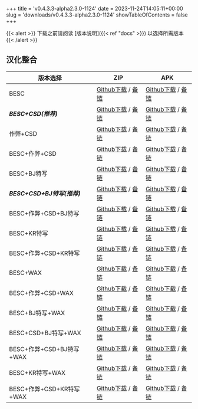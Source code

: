 
+++
title = 'v0.4.3.3-alpha2.3.0-1124'
date = 2023-11-24T14:05:11+00:00
slug = 'downloads/v0.4.3.3-alpha2.3.0-1124'
showTableOfContents = false
+++

{{< alert >}}
下载之前请阅读 [版本说明]({{< ref "docs" >}}) 以选择所需版本
{{< /alert >}}

## 汉化整合

|         版本选择          |                                                                                                                                                                              ZIP                                                                                                                                                                               |                                                                                                                                                                              APK                                                                                                                                                                               |
|---------------------------|----------------------------------------------------------------------------------------------------------------------------------------------------------------------------------------------------------------------------------------------------------------------------------------------------------------------------------------------------------------|----------------------------------------------------------------------------------------------------------------------------------------------------------------------------------------------------------------------------------------------------------------------------------------------------------------------------------------------------------------|
|BESC                       |[Github下载](https://github.com/DoL-Lyra/Lyra/releases/download/v0.4.3.3-alpha2.3.0-1124/DoL-0.4.3.3-chsmods-a2.3.0-besc-1124.zip ) / [备链](https://mirror.ghproxy.com/https://github.com/DoL-Lyra/Lyra/releases/download/v0.4.3.3-alpha2.3.0-1124/DoL-0.4.3.3-chsmods-a2.3.0-besc-1124.zip )                                                  |[Github下载](https://github.com/DoL-Lyra/Lyra/releases/download/v0.4.3.3-alpha2.3.0-1124/DoL-0.4.3.3-chsmods-a2.3.0-besc-1124.apk ) / [备链](https://mirror.ghproxy.com/https://github.com/DoL-Lyra/Lyra/releases/download/v0.4.3.3-alpha2.3.0-1124/DoL-0.4.3.3-chsmods-a2.3.0-besc-1124.apk )                                                  |
|***BESC+CSD(推荐)***       |[Github下载](https://github.com/DoL-Lyra/Lyra/releases/download/v0.4.3.3-alpha2.3.0-1124/DoL-0.4.3.3-chsmods-a2.3.0-besc-csd-1124.zip ) / [备链](https://mirror.ghproxy.com/https://github.com/DoL-Lyra/Lyra/releases/download/v0.4.3.3-alpha2.3.0-1124/DoL-0.4.3.3-chsmods-a2.3.0-besc-csd-1124.zip )                                          |[Github下载](https://github.com/DoL-Lyra/Lyra/releases/download/v0.4.3.3-alpha2.3.0-1124/DoL-0.4.3.3-chsmods-a2.3.0-besc-csd-1124.apk ) / [备链](https://mirror.ghproxy.com/https://github.com/DoL-Lyra/Lyra/releases/download/v0.4.3.3-alpha2.3.0-1124/DoL-0.4.3.3-chsmods-a2.3.0-besc-csd-1124.apk )                                          |
|作弊+CSD                   |[Github下载](https://github.com/DoL-Lyra/Lyra/releases/download/v0.4.3.3-alpha2.3.0-1124/DoL-0.4.3.3-chsmods-a2.3.0-cheat-csd-1124.zip ) / [备链](https://mirror.ghproxy.com/https://github.com/DoL-Lyra/Lyra/releases/download/v0.4.3.3-alpha2.3.0-1124/DoL-0.4.3.3-chsmods-a2.3.0-cheat-csd-1124.zip )                                        |[Github下载](https://github.com/DoL-Lyra/Lyra/releases/download/v0.4.3.3-alpha2.3.0-1124/DoL-0.4.3.3-chsmods-a2.3.0-cheat-csd-1124.apk ) / [备链](https://mirror.ghproxy.com/https://github.com/DoL-Lyra/Lyra/releases/download/v0.4.3.3-alpha2.3.0-1124/DoL-0.4.3.3-chsmods-a2.3.0-cheat-csd-1124.apk )                                        |
|BESC+作弊+CSD              |[Github下载](https://github.com/DoL-Lyra/Lyra/releases/download/v0.4.3.3-alpha2.3.0-1124/DoL-0.4.3.3-chsmods-a2.3.0-besc-cheat-csd-1124.zip ) / [备链](https://mirror.ghproxy.com/https://github.com/DoL-Lyra/Lyra/releases/download/v0.4.3.3-alpha2.3.0-1124/DoL-0.4.3.3-chsmods-a2.3.0-besc-cheat-csd-1124.zip )                              |[Github下载](https://github.com/DoL-Lyra/Lyra/releases/download/v0.4.3.3-alpha2.3.0-1124/DoL-0.4.3.3-chsmods-a2.3.0-besc-cheat-csd-1124.apk ) / [备链](https://mirror.ghproxy.com/https://github.com/DoL-Lyra/Lyra/releases/download/v0.4.3.3-alpha2.3.0-1124/DoL-0.4.3.3-chsmods-a2.3.0-besc-cheat-csd-1124.apk )                              |
|BESC+BJ特写                |[Github下载](https://github.com/DoL-Lyra/Lyra/releases/download/v0.4.3.3-alpha2.3.0-1124/DoL-0.4.3.3-chsmods-a2.3.0-besc-sideviewbj-1124.zip ) / [备链](https://mirror.ghproxy.com/https://github.com/DoL-Lyra/Lyra/releases/download/v0.4.3.3-alpha2.3.0-1124/DoL-0.4.3.3-chsmods-a2.3.0-besc-sideviewbj-1124.zip )                            |[Github下载](https://github.com/DoL-Lyra/Lyra/releases/download/v0.4.3.3-alpha2.3.0-1124/DoL-0.4.3.3-chsmods-a2.3.0-besc-sideviewbj-1124.apk ) / [备链](https://mirror.ghproxy.com/https://github.com/DoL-Lyra/Lyra/releases/download/v0.4.3.3-alpha2.3.0-1124/DoL-0.4.3.3-chsmods-a2.3.0-besc-sideviewbj-1124.apk )                            |
|***BESC+CSD+BJ特写(推荐)***|[Github下载](https://github.com/DoL-Lyra/Lyra/releases/download/v0.4.3.3-alpha2.3.0-1124/DoL-0.4.3.3-chsmods-a2.3.0-besc-csd-sideviewbj-1124.zip ) / [备链](https://mirror.ghproxy.com/https://github.com/DoL-Lyra/Lyra/releases/download/v0.4.3.3-alpha2.3.0-1124/DoL-0.4.3.3-chsmods-a2.3.0-besc-csd-sideviewbj-1124.zip )                    |[Github下载](https://github.com/DoL-Lyra/Lyra/releases/download/v0.4.3.3-alpha2.3.0-1124/DoL-0.4.3.3-chsmods-a2.3.0-besc-csd-sideviewbj-1124.apk ) / [备链](https://mirror.ghproxy.com/https://github.com/DoL-Lyra/Lyra/releases/download/v0.4.3.3-alpha2.3.0-1124/DoL-0.4.3.3-chsmods-a2.3.0-besc-csd-sideviewbj-1124.apk )                    |
|BESC+作弊+CSD+BJ特写       |[Github下载](https://github.com/DoL-Lyra/Lyra/releases/download/v0.4.3.3-alpha2.3.0-1124/DoL-0.4.3.3-chsmods-a2.3.0-besc-cheat-csd-sideviewbj-1124.zip ) / [备链](https://mirror.ghproxy.com/https://github.com/DoL-Lyra/Lyra/releases/download/v0.4.3.3-alpha2.3.0-1124/DoL-0.4.3.3-chsmods-a2.3.0-besc-cheat-csd-sideviewbj-1124.zip )        |[Github下载](https://github.com/DoL-Lyra/Lyra/releases/download/v0.4.3.3-alpha2.3.0-1124/DoL-0.4.3.3-chsmods-a2.3.0-besc-cheat-csd-sideviewbj-1124.apk ) / [备链](https://mirror.ghproxy.com/https://github.com/DoL-Lyra/Lyra/releases/download/v0.4.3.3-alpha2.3.0-1124/DoL-0.4.3.3-chsmods-a2.3.0-besc-cheat-csd-sideviewbj-1124.apk )        |
|BESC+KR特写                |[Github下载](https://github.com/DoL-Lyra/Lyra/releases/download/v0.4.3.3-alpha2.3.0-1124/DoL-0.4.3.3-chsmods-a2.3.0-besc-sideviewkr-1124.zip ) / [备链](https://mirror.ghproxy.com/https://github.com/DoL-Lyra/Lyra/releases/download/v0.4.3.3-alpha2.3.0-1124/DoL-0.4.3.3-chsmods-a2.3.0-besc-sideviewkr-1124.zip )                            |[Github下载](https://github.com/DoL-Lyra/Lyra/releases/download/v0.4.3.3-alpha2.3.0-1124/DoL-0.4.3.3-chsmods-a2.3.0-besc-sideviewkr-1124.apk ) / [备链](https://mirror.ghproxy.com/https://github.com/DoL-Lyra/Lyra/releases/download/v0.4.3.3-alpha2.3.0-1124/DoL-0.4.3.3-chsmods-a2.3.0-besc-sideviewkr-1124.apk )                            |
|BESC+作弊+CSD+KR特写       |[Github下载](https://github.com/DoL-Lyra/Lyra/releases/download/v0.4.3.3-alpha2.3.0-1124/DoL-0.4.3.3-chsmods-a2.3.0-besc-cheat-csd-sideviewkr-1124.zip ) / [备链](https://mirror.ghproxy.com/https://github.com/DoL-Lyra/Lyra/releases/download/v0.4.3.3-alpha2.3.0-1124/DoL-0.4.3.3-chsmods-a2.3.0-besc-cheat-csd-sideviewkr-1124.zip )        |[Github下载](https://github.com/DoL-Lyra/Lyra/releases/download/v0.4.3.3-alpha2.3.0-1124/DoL-0.4.3.3-chsmods-a2.3.0-besc-cheat-csd-sideviewkr-1124.apk ) / [备链](https://mirror.ghproxy.com/https://github.com/DoL-Lyra/Lyra/releases/download/v0.4.3.3-alpha2.3.0-1124/DoL-0.4.3.3-chsmods-a2.3.0-besc-cheat-csd-sideviewkr-1124.apk )        |
|BESC+WAX                   |[Github下载](https://github.com/DoL-Lyra/Lyra/releases/download/v0.4.3.3-alpha2.3.0-1124/DoL-0.4.3.3-chsmods-a2.3.0-besc-wax-1124.zip ) / [备链](https://mirror.ghproxy.com/https://github.com/DoL-Lyra/Lyra/releases/download/v0.4.3.3-alpha2.3.0-1124/DoL-0.4.3.3-chsmods-a2.3.0-besc-wax-1124.zip )                                          |[Github下载](https://github.com/DoL-Lyra/Lyra/releases/download/v0.4.3.3-alpha2.3.0-1124/DoL-0.4.3.3-chsmods-a2.3.0-besc-wax-1124.apk ) / [备链](https://mirror.ghproxy.com/https://github.com/DoL-Lyra/Lyra/releases/download/v0.4.3.3-alpha2.3.0-1124/DoL-0.4.3.3-chsmods-a2.3.0-besc-wax-1124.apk )                                          |
|BESC+作弊+CSD+WAX          |[Github下载](https://github.com/DoL-Lyra/Lyra/releases/download/v0.4.3.3-alpha2.3.0-1124/DoL-0.4.3.3-chsmods-a2.3.0-besc-wax-cheat-csd-1124.zip ) / [备链](https://mirror.ghproxy.com/https://github.com/DoL-Lyra/Lyra/releases/download/v0.4.3.3-alpha2.3.0-1124/DoL-0.4.3.3-chsmods-a2.3.0-besc-wax-cheat-csd-1124.zip )                      |[Github下载](https://github.com/DoL-Lyra/Lyra/releases/download/v0.4.3.3-alpha2.3.0-1124/DoL-0.4.3.3-chsmods-a2.3.0-besc-wax-cheat-csd-1124.apk ) / [备链](https://mirror.ghproxy.com/https://github.com/DoL-Lyra/Lyra/releases/download/v0.4.3.3-alpha2.3.0-1124/DoL-0.4.3.3-chsmods-a2.3.0-besc-wax-cheat-csd-1124.apk )                      |
|BESC+BJ特写+WAX            |[Github下载](https://github.com/DoL-Lyra/Lyra/releases/download/v0.4.3.3-alpha2.3.0-1124/DoL-0.4.3.3-chsmods-a2.3.0-besc-wax-sideviewbj-1124.zip ) / [备链](https://mirror.ghproxy.com/https://github.com/DoL-Lyra/Lyra/releases/download/v0.4.3.3-alpha2.3.0-1124/DoL-0.4.3.3-chsmods-a2.3.0-besc-wax-sideviewbj-1124.zip )                    |[Github下载](https://github.com/DoL-Lyra/Lyra/releases/download/v0.4.3.3-alpha2.3.0-1124/DoL-0.4.3.3-chsmods-a2.3.0-besc-wax-sideviewbj-1124.apk ) / [备链](https://mirror.ghproxy.com/https://github.com/DoL-Lyra/Lyra/releases/download/v0.4.3.3-alpha2.3.0-1124/DoL-0.4.3.3-chsmods-a2.3.0-besc-wax-sideviewbj-1124.apk )                    |
|BESC+CSD+BJ特写+WAX        |[Github下载](https://github.com/DoL-Lyra/Lyra/releases/download/v0.4.3.3-alpha2.3.0-1124/DoL-0.4.3.3-chsmods-a2.3.0-besc-wax-csd-sideviewbj-1124.zip ) / [备链](https://mirror.ghproxy.com/https://github.com/DoL-Lyra/Lyra/releases/download/v0.4.3.3-alpha2.3.0-1124/DoL-0.4.3.3-chsmods-a2.3.0-besc-wax-csd-sideviewbj-1124.zip )            |[Github下载](https://github.com/DoL-Lyra/Lyra/releases/download/v0.4.3.3-alpha2.3.0-1124/DoL-0.4.3.3-chsmods-a2.3.0-besc-wax-csd-sideviewbj-1124.apk ) / [备链](https://mirror.ghproxy.com/https://github.com/DoL-Lyra/Lyra/releases/download/v0.4.3.3-alpha2.3.0-1124/DoL-0.4.3.3-chsmods-a2.3.0-besc-wax-csd-sideviewbj-1124.apk )            |
|BESC+作弊+CSD+BJ特写+WAX   |[Github下载](https://github.com/DoL-Lyra/Lyra/releases/download/v0.4.3.3-alpha2.3.0-1124/DoL-0.4.3.3-chsmods-a2.3.0-besc-wax-cheat-csd-sideviewbj-1124.zip ) / [备链](https://mirror.ghproxy.com/https://github.com/DoL-Lyra/Lyra/releases/download/v0.4.3.3-alpha2.3.0-1124/DoL-0.4.3.3-chsmods-a2.3.0-besc-wax-cheat-csd-sideviewbj-1124.zip )|[Github下载](https://github.com/DoL-Lyra/Lyra/releases/download/v0.4.3.3-alpha2.3.0-1124/DoL-0.4.3.3-chsmods-a2.3.0-besc-wax-cheat-csd-sideviewbj-1124.apk ) / [备链](https://mirror.ghproxy.com/https://github.com/DoL-Lyra/Lyra/releases/download/v0.4.3.3-alpha2.3.0-1124/DoL-0.4.3.3-chsmods-a2.3.0-besc-wax-cheat-csd-sideviewbj-1124.apk )|
|BESC+KR特写+WAX            |[Github下载](https://github.com/DoL-Lyra/Lyra/releases/download/v0.4.3.3-alpha2.3.0-1124/DoL-0.4.3.3-chsmods-a2.3.0-besc-wax-sideviewkr-1124.zip ) / [备链](https://mirror.ghproxy.com/https://github.com/DoL-Lyra/Lyra/releases/download/v0.4.3.3-alpha2.3.0-1124/DoL-0.4.3.3-chsmods-a2.3.0-besc-wax-sideviewkr-1124.zip )                    |[Github下载](https://github.com/DoL-Lyra/Lyra/releases/download/v0.4.3.3-alpha2.3.0-1124/DoL-0.4.3.3-chsmods-a2.3.0-besc-wax-sideviewkr-1124.apk ) / [备链](https://mirror.ghproxy.com/https://github.com/DoL-Lyra/Lyra/releases/download/v0.4.3.3-alpha2.3.0-1124/DoL-0.4.3.3-chsmods-a2.3.0-besc-wax-sideviewkr-1124.apk )                    |
|BESC+作弊+CSD+KR特写+WAX   |[Github下载](https://github.com/DoL-Lyra/Lyra/releases/download/v0.4.3.3-alpha2.3.0-1124/DoL-0.4.3.3-chsmods-a2.3.0-besc-wax-cheat-csd-sideviewkr-1124.zip ) / [备链](https://mirror.ghproxy.com/https://github.com/DoL-Lyra/Lyra/releases/download/v0.4.3.3-alpha2.3.0-1124/DoL-0.4.3.3-chsmods-a2.3.0-besc-wax-cheat-csd-sideviewkr-1124.zip )|[Github下载](https://github.com/DoL-Lyra/Lyra/releases/download/v0.4.3.3-alpha2.3.0-1124/DoL-0.4.3.3-chsmods-a2.3.0-besc-wax-cheat-csd-sideviewkr-1124.apk ) / [备链](https://mirror.ghproxy.com/https://github.com/DoL-Lyra/Lyra/releases/download/v0.4.3.3-alpha2.3.0-1124/DoL-0.4.3.3-chsmods-a2.3.0-besc-wax-cheat-csd-sideviewkr-1124.apk )|
